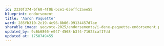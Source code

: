 ```yaml
---
id: 2320f374-6f60-4f0b-bce1-65effc2aee55
blueprint: endorsement
title: 'Aaron Paquette'
ward: 285fb310-2c19-4c96-8b06-99134457d7ae
sharable_image: yegvote-2025/endorsements/i-dene-paquette-endorsement.png
updated_by: 9c6b6866-e047-4568-b3f4-71623caf17dd
updated_at: 1758749455
---
```

